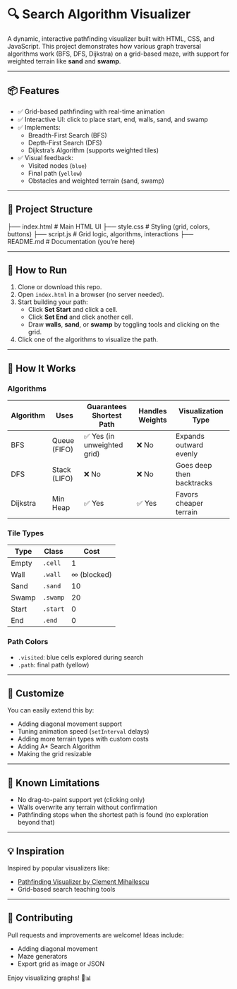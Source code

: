 # 🔍 Search Algorithm Visualizer

A dynamic, interactive pathfinding visualizer built with HTML, CSS, and JavaScript. This project demonstrates how various graph traversal algorithms work (BFS, DFS, Dijkstra) on a grid-based maze, with support for weighted terrain like **sand** and **swamp**.

---

## 📦 Features

- ✅ Grid-based pathfinding with real-time animation
- ✅ Interactive UI: click to place start, end, walls, sand, and swamp
- ✅ Implements:
  - Breadth-First Search (BFS)
  - Depth-First Search (DFS)
  - Dijkstra’s Algorithm (supports weighted tiles)
- ✅ Visual feedback:
  - Visited nodes (`blue`)
  - Final path (`yellow`)
  - Obstacles and weighted terrain (sand, swamp)

---

## 📁 Project Structure
├── index.html        # Main HTML UI
├── style.css         # Styling (grid, colors, buttons)
├── script.js         # Grid logic, algorithms, interactions
├── README.md         # Documentation (you’re here)

---

## 🚀 How to Run

1. Clone or download this repo.
2. Open `index.html` in a browser (no server needed).
3. Start building your path:
   - Click **Set Start** and click a cell.
   - Click **Set End** and click another cell.
   - Draw **walls**, **sand**, or **swamp** by toggling tools and clicking on the grid.
4. Click one of the algorithms to visualize the path.

---

## 🧠 How It Works

### Algorithms

| Algorithm | Uses        | Guarantees Shortest Path | Handles Weights | Visualization Type      |
|----------|-------------|---------------------------|------------------|--------------------------|
| BFS      | Queue (FIFO)| ✅ Yes (in unweighted grid) | ❌ No           | Expands outward evenly   |
| DFS      | Stack (LIFO)| ❌ No                      | ❌ No           | Goes deep then backtracks|
| Dijkstra | Min Heap    | ✅ Yes                     | ✅ Yes          | Favors cheaper terrain   |

### Tile Types

| Type      | Class     | Cost     |
|-----------|-----------|----------|
| Empty     | `.cell`   | 1        |
| Wall      | `.wall`   | ∞ (blocked) |
| Sand      | `.sand`   | 10       |
| Swamp     | `.swamp`  | 20       |
| Start     | `.start`  | 0        |
| End       | `.end`    | 0        |

### Path Colors

- `.visited`: blue cells explored during search
- `.path`: final path (yellow)

---

## 🎨 Customize

You can easily extend this by:

- Adding diagonal movement support
- Tuning animation speed (`setInterval` delays)
- Adding more terrain types with custom costs
- Adding A* Search Algorithm
- Making the grid resizable

---

## 🧪 Known Limitations

- No drag-to-paint support yet (clicking only)
- Walls overwrite any terrain without confirmation
- Pathfinding stops when the shortest path is found (no exploration beyond that)

---

## 💡 Inspiration

Inspired by popular visualizers like:

- [Pathfinding Visualizer by Clement Mihailescu](https://github.com/clementmihailescu/Pathfinding-Visualizer)
- Grid-based search teaching tools

---

## 🤝 Contributing

Pull requests and improvements are welcome! Ideas include:

- Adding diagonal movement
- Maze generators
- Export grid as image or JSON

Enjoy visualizing graphs! 🧠📊